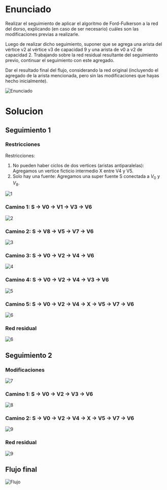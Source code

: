 # Enunciado

Realizar el seguimiento de aplicar el algoritmo de Ford-Fulkerson a la red del dorso, explicando (en caso de ser necesario) cuáles son las modificaciones previas a realizarle. 

Luego de realizar dicho seguimiento, suponer que se agrega una arista del vértice v2 al vértice v3 de capacidad 9 y una arista de v0 a v2 de capacidad 2. Trabajando sobre la red residual resultante del seguimiento previo, continuar el seguimiento con este agregado. 

Dar el resultado final del flujo, considerando la red original (incluyendo el agregado de la arista mencionada, pero sin las modificaciones que hayas hecho inicialmente).

![Enunciado](imgs/2024-2C-4.png)

# Solucion

## Seguimiento 1

### Restricciones

Restricciones:
1. No pueden haber ciclos de dos vertices (aristas antiparalelas): Agregamos un vertice ficticio intermedio X entre V4 y V5.
2. Solo hay una fuente: Agregamos una super fuente S conectada a $V_0$ y $V_8$.

![1](imgs/1.png)

### Camino 1: S → V0 → V1 → V3 → V6

![2](imgs/2.png)

### Camino 2: S → V8 → V5 → V7 → V6

![3](imgs/3.png)

### Camino 3: S → V0 → V2 → V4 → V6

![4](imgs/4.png)

### Camino 4: S → V0 → V2 → V4 → V3 → V6

![5](imgs/5.png)

### Camino 5: S → V0 → V2 → V4 → X → V5 → V7 → V6

![6](imgs/6.png)

### Red residual

![6](imgs/6.png)

## Seguimiento 2

### Modificaciones

![7](imgs/7.png)

### Camino 1: S → V0 → V2 → V3 → V6

![8](imgs/8.png)

### Camino 2: S → V0 → V2 → V4 → X → V5 → V7 → V6

![9](imgs/9.png)

### Red residual

![9](imgs/9.png)

## Flujo final

![Flujo](imgs/Flujo.png)